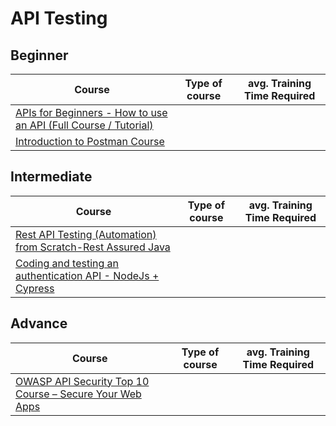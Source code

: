 # API Testing
## Beginner
| Course | Type of course | avg. Training Time Required |
| ------ | -------------- | --------------------------- |
|[APIs for Beginners - How to use an API (Full Course / Tutorial)](https://youtu.be/GZvSYJDk-us?si=IS7N9Pd-CFvhLw23)| | |
|[Introduction to Postman Course](https://www.youtube.com/watch?v=VywxIQ2ZXw4)| | |

## Intermediate
| Course | Type of course | avg. Training Time Required |
| ------ | -------------- | --------------------------- |
|[Rest API Testing (Automation) from Scratch-Rest Assured Java](https://www.udemy.com/course/rest-api-automation-testing-rest-assured/)| | |
|[Coding and testing an authentication API - NodeJs + Cypress](https://www.udemy.com/course/coding-and-testing-an-authentication-api-nodejs-cypress/)| | |

## Advance 
| Course | Type of course | avg. Training Time Required |
| ------ | -------------- | --------------------------- |
|[OWASP API Security Top 10 Course – Secure Your Web Apps](https://youtu.be/YYe0FdfdgDU?si=cAWCjSFHANYAs3rq)| | |